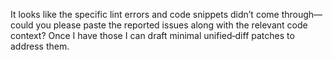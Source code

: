 It looks like the specific lint errors and code snippets didn’t come through—could you please paste the reported issues along with the relevant code context? Once I have those I can draft minimal unified‑diff patches to address them.